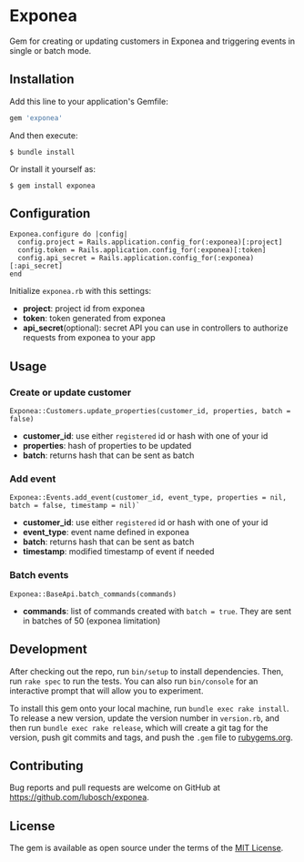 # Exponea

Gem for creating or updating customers in Exponea and triggering events in single or batch mode.

## Installation

Add this line to your application's Gemfile:

```ruby
gem 'exponea'
```

And then execute:

    $ bundle install

Or install it yourself as:

    $ gem install exponea

## Configuration

```
Exponea.configure do |config|
  config.project = Rails.application.config_for(:exponea)[:project]
  config.token = Rails.application.config_for(:exponea)[:token]
  config.api_secret = Rails.application.config_for(:exponea)[:api_secret]
end
```

Initialize `exponea.rb` with this settings:
- **project**: project id from exponea
- **token**: token generated from exponea
- **api_secret**(optional): secret API you can use in controllers to authorize requests from exponea to your app

## Usage

### Create or update customer
```
Exponea::Customers.update_properties(customer_id, properties, batch = false)
```
- **customer_id**: use either `registered` id or hash with one of your id
- **properties**: hash of properties to be updated
- **batch**: returns hash that can be sent as batch

### Add event
```
Exponea::Events.add_event(customer_id, event_type, properties = nil, batch = false, timestamp = nil)`
```
- **customer_id**: use either `registered` id or hash with one of your id
- **event_type**: event name defined in exponea
- **batch**: returns hash that can be sent as batch
- **timestamp**: modified timestamp of event if needed

### Batch events
```
Exponea::BaseApi.batch_commands(commands)
```

- **commands**: list of commands created with `batch = true`. They are sent in batches of 50 (exponea limitation)

## Development

After checking out the repo, run `bin/setup` to install dependencies. Then, run `rake spec` to run the tests. You can also run `bin/console` for an interactive prompt that will allow you to experiment.

To install this gem onto your local machine, run `bundle exec rake install`. To release a new version, update the version number in `version.rb`, and then run `bundle exec rake release`, which will create a git tag for the version, push git commits and tags, and push the `.gem` file to [rubygems.org](https://rubygems.org).

## Contributing

Bug reports and pull requests are welcome on GitHub at https://github.com/lubosch/exponea.


## License

The gem is available as open source under the terms of the [MIT License](https://opensource.org/licenses/MIT).
